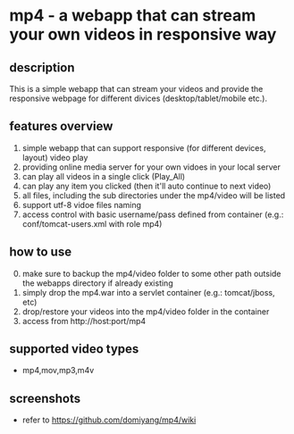 # mp4 - a webapp that can stream your own videos in responsive way

## description
This is a simple webapp that can stream your videos and provide the responsive webpage for different divices (desktop/tablet/mobile etc.).

## features overview
1. simple webapp that can support responsive (for different devices, layout) video play
2. providing online media server for your own vidoes in your local server
3. can play all videos in a single click (Play_All)
4. can play any item you clicked (then it'll auto continue to next video)
5. all files, including the sub directories under the mp4/video will be listed
6. support utf-8 vidoe files naming
7. access control with basic username/pass defined from container (e.g.: conf/tomcat-users.xml with role mp4)

## how to use
0. make sure to backup the mp4/video folder to some other path outside the webapps directory if already existing
1. simply drop the mp4.war into a servlet container (e.g.: tomcat/jboss, etc)
2. drop/restore your videos into the mp4/video folder in the container
3. access from http://host:port/mp4

## supported video types
* mp4,mov,mp3,m4v

## screenshots
* refer to https://github.com/domiyang/mp4/wiki
